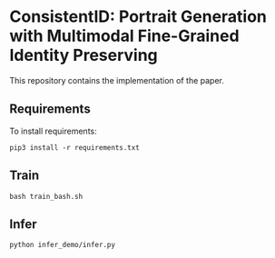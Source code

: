 # ConsistentID: Portrait Generation with Multimodal Fine-Grained Identity Preserving

This repository contains the implementation of the paper.


## Requirements

To install requirements:

```setup
pip3 install -r requirements.txt
```

## Train

```setup
bash train_bash.sh
```


## Infer

```setup
python infer_demo/infer.py
```
